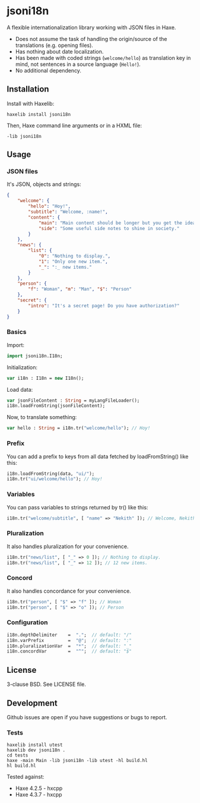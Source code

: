 # jsoni18n

A flexible internationalization library working with JSON files in Haxe.

* Does not assume the task of handling the origin/source of the translations (e.g. opening files).
* Has nothing about date localization.
* Has been made with coded strings (`welcome/hello`) as translation key in mind, not sentences in a source language (`Hello!`).
* No additional dependency.

## Installation

Install with Haxelib:

```
haxelib install jsoni18n
```

Then, Haxe command line arguments or in a HXML file:

```
-lib jsoni18n
```

## Usage

### JSON files

It's JSON, objects and strings:

```json
{
    "welcome": {
        "hello": "Hoy!",
        "subtitle": "Welcome, :name!",
        "content": {
            "main": "Main content should be longer but you get the idea.",
            "side": "Some useful side notes to shine in society."
        }
    },
    "news": {
        "list": {
            "0": "Nothing to display.",
            "1": "Only one new item.",
            "_": ":_ new items."
        }
    },
    "person": {
        "f": "Woman", "m": "Man", "$": "Person"
    },
    "secret": {
        "intro": "It's a secret page! Do you have authorization?"
    }
}
```

### Basics

Import:

```haxe
import jsoni18n.I18n;
```

Initialization:

```haxe
var i18n : I18n = new I18n();
```

Load data:

```haxe
var jsonFileContent : String = myLangFileLoader();
i18n.loadFromString(jsonFileContent);
```

Now, to translate something:

```haxe
var hello : String = i18n.tr("welcome/hello"); // Hoy!
```

### Prefix

You can add a prefix to keys from all data fetched by loadFromString() like this:

```haxe
i18n.loadFromString(data, "ui/");
i18n.tr("ui/welcome/hello"); // Hoy!
```

### Variables

You can pass variables to strings returned by tr() like this:

```haxe
i18n.tr("welcome/subtitle", [ "name" => "Nekith" ]); // Welcome, Nekith!
```

### Pluralization

It also handles pluralization for your convenience.

```haxe
i18n.tr("news/list", [ "_" => 0 ]); // Nothing to display.
i18n.tr("news/list", [ "_" => 12 ]); // 12 new items.
```

### Concord

It also handles concordance for your convenience.

```haxe
i18n.tr("person", [ "$" => "f" ]); // Woman
i18n.tr("person", [ "$" => "o" ]); // Person
```

### Configuration

```haxe
i18n.depthDelimiter    =  ".";  // default: "/"
i18n.varPrefix         =  "@";  // default: ":"
i18n.pluralizationVar  =  "*";  // default: "_"
i18n.concordVar        =  "^";  // default: "$"
```

## License

3-clause BSD. See LICENSE file.

## Development

Github issues are open if you have suggestions or bugs to report.

### Tests

```
haxelib install utest
haxelib dev jsoni18n .
cd tests
haxe -main Main -lib jsoni18n -lib utest -hl build.hl
hl build.hl
```

Tested against:

* Haxe 4.2.5 - hxcpp
* Haxe 4.3.7 - hxcpp
